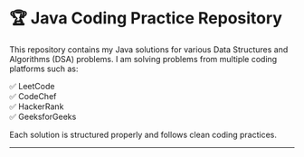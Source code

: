 # 🏆 Java Coding Practice Repository

This repository contains my Java solutions for various Data Structures and Algorithms (DSA) problems. I am solving problems from multiple coding platforms such as:

✅ LeetCode  
✅ CodeChef  
✅ HackerRank  
✅ GeeksforGeeks  

Each solution is structured properly and follows clean coding practices.

---

